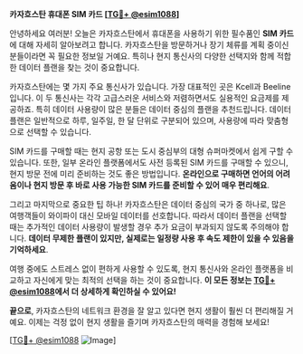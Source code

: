 **카자흐스탄 휴대폰 SIM 카드 [[TG💪+ @esim1088](https://t.me/s/esim1088)]**

안녕하세요 여러분! 오늘은 카자흐스탄에서 휴대폰을 사용하기 위한 필수품인 **SIM 카드**에 대해 자세히 알아보려고 합니다. 카자흐스탄을 방문하거나 장기 체류를 계획 중이신 분들이라면 꼭 필요한 정보일 거예요. 특히나 현지 통신사의 다양한 선택지와 함께 적합한 데이터 플랜을 찾는 것이 중요합니다.

카자흐스탄에는 몇 가지 주요 통신사가 있습니다. 가장 대표적인 곳은 Kcell과 Beeline입니다. 이 두 통신사는 각각 고급스러운 서비스와 저렴하면서도 실용적인 요금제를 제공하죠. 특히 데이터 사용량이 많은 분들은 데이터 중심의 플랜을 추천드립니다. 데이터 플랜은 일반적으로 하루, 일주일, 한 달 단위로 구분되어 있으며, 사용량에 따라 맞춤형으로 선택할 수 있습니다.

SIM 카드를 구매할 때는 현지 공항 또는 도시 중심부의 대형 슈퍼마켓에서 쉽게 구할 수 있습니다. 또한, 일부 온라인 플랫폼에서도 사전 등록된 SIM 카드를 구매할 수 있으니, 현지 방문 전에 미리 준비하는 것도 좋은 방법입니다. **온라인으로 구매하면 언어의 어려움이나 현지 방문 후 바로 사용 가능한 SIM 카드를 준비할 수 있어 매우 편리해요**.

그리고 마지막으로 중요한 팁 하나! 카자흐스탄은 데이터 중심의 국가 중 하나로, 많은 여행객들이 와이파이 대신 모바일 데이터를 선호합니다. 따라서 데이터 플랜을 선택할 때는 추가적인 데이터 사용량이 발생할 경우 추가 요금이 부과되지 않도록 주의해야 합니다. **데이터 무제한 플랜이 있지만, 실제로는 일정량 사용 후 속도 제한이 있을 수 있음을 기억하세요**.

여행 중에도 스트레스 없이 편하게 사용할 수 있도록, 현지 통신사와 온라인 플랫폼을 비교하고 자신에게 맞는 최적의 선택을 하는 것이 중요합니다. **이 모든 정보는 [TG💪+ @esim1088](https://t.me/s/esim1088)에서 더 상세하게 확인하실 수 있어요!**

**끝으로**, 카자흐스탄의 네트워크 환경을 잘 알고 있다면 현지 생활이 훨씬 더 편리해질 거예요. 이제는 걱정 없이 현지 생활을 즐기며 카자흐스탄의 매력을 경험해 보세요!  

[[TG💪+ @esim1088](https://t.me/s/esim1088) ![Image](https://i.postimg.cc/Y0z9fWf4/image.png)]